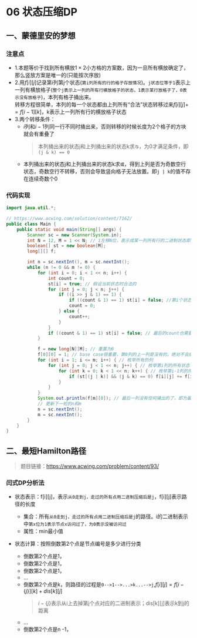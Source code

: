 # 06 状态压缩DP

## 一、蒙德里安的梦想
### 注意点
+ 1.本题等价于找到所有横放$1×2$小方格的方案数，因为一旦所有横放确定了，那么竖放方案是唯一的(只能按次序放)
+ 2.用$f[i][j]$记录第i列第j个状态(`第i列所有的行的格子存放情况`)。`j状态位等于1`表示上一列有横放格子(`整个j表示上一列的所有行横放格子的状态，1表示某行放格子了，0表示没有放格子`)，本列有格子捅出来。  
    转移方程很简单，本列的每一个状态都由上列所有“合法”状态转移过来$f[i][j] += f[i - 1][k]$，k表示上一列所有行的横放格子状态
+ 3.两个转移条件： 
  + $i$列和$i-1$列同一行不同时捅出来，否则转移的时候长度为2个格子的方块就会有重叠了
    > 本列捅出来的状态j和上列捅出来的状态k求`与`，为0才满足条件，即`(j & k) == 0`
  + 本列捅出来的状态j和上列捅出来的状态k求`或`，得到上列是否为奇数空行状态，奇数空行不转移，否则会导致竖向格子无法放置。即`j | k`的值不存在连续奇数个0

### 代码实现
```java
import java.util.*;

// https://www.acwing.com/solution/content/7162/
public class Main {
    public static void main(String[] args) {
        Scanner sc = new Scanner(System.in);
        int N = 12, M = 1 << N; // 1左移N位，表示成某一列所有行的二进制状态即100000000000b即2^11=4096
        boolean[] st = new boolean[M];
        long[][] f;

        int n = sc.nextInt(), m = sc.nextInt();
        while (n != 0 && m != 0) {
            for (int i = 0; i < 1 << n; i++) {
                int count = 0;
                st[i] = true; // 假设当前状态时合法的
                for (int j = 0; j < n; j++) {
                    if ((i >> j & 1) == 1) {
                        if ((count & 1) == 1) st[i] = false; //第i个状态存在连续奇数个0，不合法
                        count = 0;
                    } else {
                        count++;
                    }
                }
                if ((count & 1) == 1) st[i] = false; // 最后的count也需要计算，这个容易忘
            }

            f = new long[N][M]; // 重置为0
            f[0][0] = 1; // base case很重要，第0列的上一列是没有的，绝对不会捅过来，所以只有1种方案
            for (int i = 1; i <= m; i++) { // 枚举所有的列
                for (int j = 0; j < 1 << n; j++) { // 枚举第i列的所有状态
                    for (int k = 0; k < 1 << n; k++) { // 枚举第i-1列的所有状态
                        if (st[(j | k)] && (j & k) == 0) f[i][j] += f[i - 1][k]; // 满足之前分析的两个转移条件，才能转移
                    }
                }
            }
            System.out.println(f[m][0]); // 最后一列没有任何捅出的了，即为最终结果
            // 更新下一轮的n和m
            n = sc.nextInt();
            m = sc.nextInt();
        }
    }
}
```

## 二、最短Hamilton路径
> 题目链接：https://www.acwing.com/problem/content/93/

### 闫式DP分析法
+ 状态表示：f[i][j]，表示`从0走到j，走过的所有点用二进制压缩后是j`，f[i][j]表示路径的长度
  + 集合：所有`从0走到j，走过的所有点用二进制压缩后是j`的路径。i的二进制表示中`第x位为1表示节点x访问过了，为0表示没被访问过`
  + 属性：min最小值

+ 状态计算：按照倒数第2个点是节点编号是多少进行分类
  + 倒数第2个点是1，
  + 倒数第2个点是1，
  + 倒数第2个点是1，
  + ...
  + 倒数第2个点是k，则路径的过程是`0-->1-->...>k...-->j`,$f[i][j] = f[i - \{j\}][k] + dis[k][j]$
    > $i - \{j\}$表示从i上去掉第j个点对应的二进制表示；dis[k][j]表示k到j的距离
  + ...
  + 倒数第2个点是n -1，